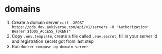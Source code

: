 # domains
1. Create a domain server
`curl -XPOST https://dds.dev.aukiverse.com/api/v1/servers -H "Authorization: Bearer ${DDS_ACCESS_TOKEN}"`
2. Copy `.env.template`, create a file called `.env.secret`, fill in your server id and registration secret got from last step
3. Run `docker-compose up domain-server`
